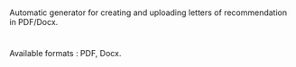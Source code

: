 # 
Automatic generator for creating and uploading letters of recommendation in PDF/Docx.
# 
Available formats : PDF, Docx.
